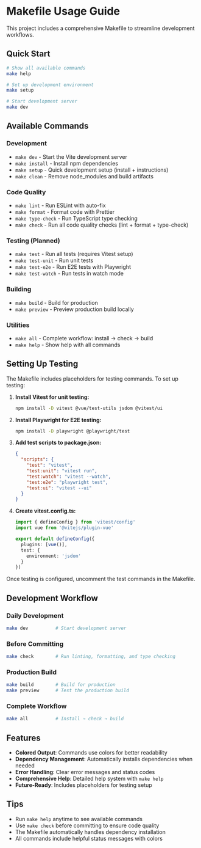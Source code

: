 # Makefile Usage Guide

This project includes a comprehensive Makefile to streamline development workflows.

## Quick Start

```bash
# Show all available commands
make help

# Set up development environment
make setup

# Start development server
make dev
```

## Available Commands

### Development
- `make dev` - Start the Vite development server
- `make install` - Install npm dependencies
- `make setup` - Quick development setup (install + instructions)
- `make clean` - Remove node_modules and build artifacts

### Code Quality
- `make lint` - Run ESLint with auto-fix
- `make format` - Format code with Prettier
- `make type-check` - Run TypeScript type checking
- `make check` - Run all code quality checks (lint + format + type-check)

### Testing (Planned)
- `make test` - Run all tests (requires Vitest setup)
- `make test-unit` - Run unit tests
- `make test-e2e` - Run E2E tests with Playwright
- `make test-watch` - Run tests in watch mode

### Building
- `make build` - Build for production
- `make preview` - Preview production build locally

### Utilities
- `make all` - Complete workflow: install → check → build
- `make help` - Show help with all commands

## Setting Up Testing

The Makefile includes placeholders for testing commands. To set up testing:

1. **Install Vitest for unit testing:**
   ```bash
   npm install -D vitest @vue/test-utils jsdom @vitest/ui
   ```

2. **Install Playwright for E2E testing:**
   ```bash
   npm install -D playwright @playwright/test
   ```

3. **Add test scripts to package.json:**
   ```json
   {
     "scripts": {
       "test": "vitest",
       "test:unit": "vitest run",
       "test:watch": "vitest --watch",
       "test:e2e": "playwright test",
       "test:ui": "vitest --ui"
     }
   }
   ```

4. **Create vitest.config.ts:**
   ```typescript
   import { defineConfig } from 'vitest/config'
   import vue from '@vitejs/plugin-vue'
   
   export default defineConfig({
     plugins: [vue()],
     test: {
       environment: 'jsdom'
     }
   })
   ```

Once testing is configured, uncomment the test commands in the Makefile.

## Development Workflow

### Daily Development
```bash
make dev          # Start development server
```

### Before Committing
```bash
make check        # Run linting, formatting, and type checking
```

### Production Build
```bash
make build        # Build for production
make preview      # Test the production build
```

### Complete Workflow
```bash
make all          # Install → check → build
```

## Features

- **Colored Output**: Commands use colors for better readability
- **Dependency Management**: Automatically installs dependencies when needed
- **Error Handling**: Clear error messages and status codes
- **Comprehensive Help**: Detailed help system with `make help`
- **Future-Ready**: Includes placeholders for testing setup

## Tips

- Run `make help` anytime to see available commands
- Use `make check` before committing to ensure code quality
- The Makefile automatically handles dependency installation
- All commands include helpful status messages with colors